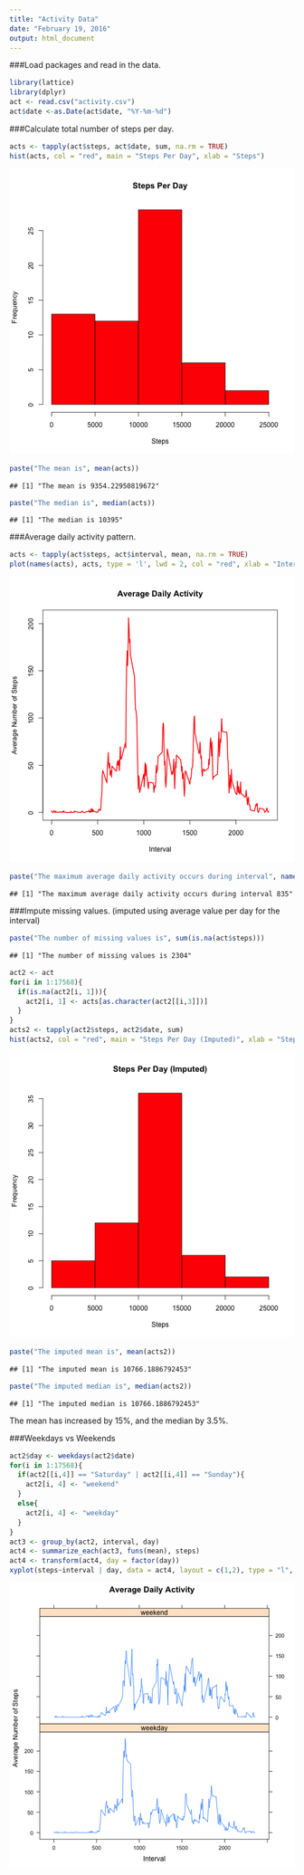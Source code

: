 ```yaml
---
title: "Activity Data"
date: "February 19, 2016"
output: html_document
---
```



###Load packages and read in the data.

```r
library(lattice)
library(dplyr)
act <- read.csv("activity.csv")
act$date <-as.Date(act$date, "%Y-%m-%d")
```

###Calculate total number of steps per day.

```r
acts <- tapply(act$steps, act$date, sum, na.rm = TRUE)
hist(acts, col = "red", main = "Steps Per Day", xlab = "Steps")
```

![plot of chunk unnamed-chunk-2](figure/unnamed-chunk-2-1.png) 

```r
paste("The mean is", mean(acts))
```

```
## [1] "The mean is 9354.22950819672"
```

```r
paste("The median is", median(acts))
```

```
## [1] "The median is 10395"
```

###Average daily activity pattern.

```r
acts <- tapply(act$steps, act$interval, mean, na.rm = TRUE)
plot(names(acts), acts, type = 'l', lwd = 2, col = "red", xlab = "Interval", ylab = "Average Number of Steps", main = "Average Daily Activity")
```

![plot of chunk unnamed-chunk-3](figure/unnamed-chunk-3-1.png) 

```r
paste("The maximum average daily activity occurs during interval", names(which.max(acts)))
```

```
## [1] "The maximum average daily activity occurs during interval 835"
```

###Impute missing values.
(imputed using average value per day for the interval)

```r
paste("The number of missing values is", sum(is.na(act$steps)))
```

```
## [1] "The number of missing values is 2304"
```

```r
act2 <- act
for(i in 1:17568){
  if(is.na(act2[i, 1])){
    act2[i, 1] <- acts[as.character(act2[[i,3]])]
  }
}
acts2 <- tapply(act2$steps, act2$date, sum)
hist(acts2, col = "red", main = "Steps Per Day (Imputed)", xlab = "Steps")
```

![plot of chunk unnamed-chunk-4](figure/unnamed-chunk-4-1.png) 

```r
paste("The imputed mean is", mean(acts2))
```

```
## [1] "The imputed mean is 10766.1886792453"
```

```r
paste("The imputed median is", median(acts2))
```

```
## [1] "The imputed median is 10766.1886792453"
```
The mean has increased by 15%, and the median by 3.5%.

###Weekdays vs Weekends

```r
act2$day <- weekdays(act2$date)
for(i in 1:17568){
  if(act2[[i,4]] == "Saturday" | act2[[i,4]] == "Sunday"){
    act2[i, 4] <- "weekend"
  }
  else{
    act2[i, 4] <- "weekday"
  }
}
act3 <- group_by(act2, interval, day)
act4 <- summarize_each(act3, funs(mean), steps)
act4 <- transform(act4, day = factor(day))
xyplot(steps~interval | day, data = act4, layout = c(1,2), type = "l", xlab = "Interval", ylab = "Average Number of Steps", main = "Average Daily Activity")
```

![plot of chunk unnamed-chunk-5](figure/unnamed-chunk-5-1.png) 
